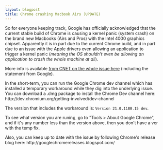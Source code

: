 ```yaml
---
layout: blogpost
title: Chrome crashing Macbook Airs (UPDATE)
---
```


<p>So for everyone keeping track, Google has officially acknowledged that the current stable build of Chrome is causing a kernel panic (system crash) on the brand new Macbooks (Airs and Pros) with the Intel 4000 graphics chipset. Apparently it is in part due to the current Chrome build, and in part due to an issue with the Apple drivers even allowing an application to trigger a kernel panic (<em>meaning the OS shouldn't even be allowing an application to crash the whole machine at all</em>).</p>

<p>More info is available <a href="http://reviews.cnet.com/8301-13727_7-57463603-263/google-yes-chrome-is-crashing-macbooks/">from CNET on the whole issue here</a> (including the statement from Google).</p>

<p>In the short-term, you can run the Google Chrome dev channel which has installed a temporary workaround while they dig into the underlying issue. You can download a .dmg package to install the Chrome Dev channel here: http://dev.chromium.org/getting-involved/dev-channel</p>

<p>The version that includes the workaround is: <code>Version 21.0.1180.15 dev</code>.</p>

<p>To see what version you are runing, go to "Tools > About Google Chrome", and if it's any number less than the version above, then you don't have a ver with the temp fix.</p>

<p>Also, you can keep up to date with the issue by following Chrome's release blog here: http://googlechromereleases.blogspot.com/</p>